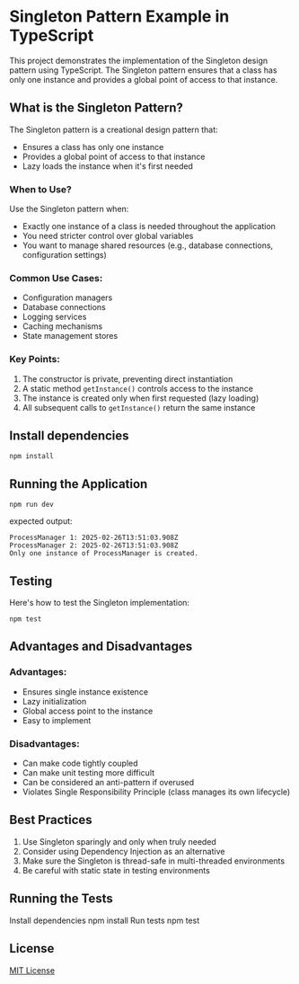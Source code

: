 # Singleton Pattern Example in TypeScript

This project demonstrates the implementation of the Singleton design pattern using TypeScript. The Singleton pattern ensures that a class has only one instance and provides a global point of access to that instance.

## What is the Singleton Pattern?

The Singleton pattern is a creational design pattern that:
- Ensures a class has only one instance
- Provides a global point of access to that instance
- Lazy loads the instance when it's first needed

### When to Use?

Use the Singleton pattern when:
- Exactly one instance of a class is needed throughout the application
- You need stricter control over global variables
- You want to manage shared resources (e.g., database connections, configuration settings)

### Common Use Cases:
- Configuration managers
- Database connections
- Logging services
- Caching mechanisms
- State management stores

### Key Points:
1. The constructor is private, preventing direct instantiation
2. A static method `getInstance()` controls access to the instance
3. The instance is created only when first requested (lazy loading)
4. All subsequent calls to `getInstance()` return the same instance


## Install dependencies
```shell
npm install
```

## Running the Application
```shell
npm run dev
```
expected output:
```shell
ProcessManager 1: 2025-02-26T13:51:03.908Z
ProcessManager 2: 2025-02-26T13:51:03.908Z
Only one instance of ProcessManager is created.
```

## Testing
Here's how to test the Singleton implementation:

```shell
npm test
```


## Advantages and Disadvantages

### Advantages:
- Ensures single instance existence
- Lazy initialization
- Global access point to the instance
- Easy to implement

### Disadvantages:
- Can make code tightly coupled
- Can make unit testing more difficult
- Can be considered an anti-pattern if overused
- Violates Single Responsibility Principle (class manages its own lifecycle)

## Best Practices

1. Use Singleton sparingly and only when truly needed
2. Consider using Dependency Injection as an alternative
3. Make sure the Singleton is thread-safe in multi-threaded environments
4. Be careful with static state in testing environments

## Running the Tests

Install dependencies
npm install
Run tests
npm test


## License

[MIT License](LICENSE)